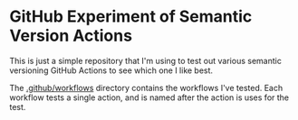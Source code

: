 # GitHub Experiment of Semantic Version Actions

This is just a simple repository that I'm using to test out various semantic versioning GitHub Actions to see which one I like best.

The [.github/workflows](.github/workflows/) directory contains the workflows I've tested.
Each workflow tests a single action, and is named after the action is uses for the test.

